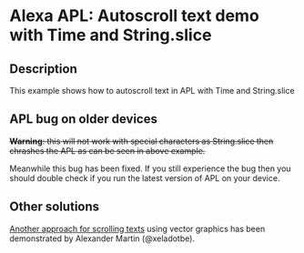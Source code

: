 # Alexa APL: Autoscroll text demo with Time and String.slice

## Description
This example shows how to autoscroll text in APL with Time and String.slice


## APL bug on older devices

~~**Warning**: this will not work with special characters as String.slice then chrashes the APL as can be seen in above example.~~

Meanwhile this bug has been fixed. If you still experience the bug then you should double check if you run the latest version of APL on your device. 

## Other solutions

[Another approach for scrolling texts](https://github.com/xeladotbe/apl-playground/blob/master/text-overflow-marquee.json) using vector graphics has been demonstrated by Alexander Martin (@xeladotbe).

